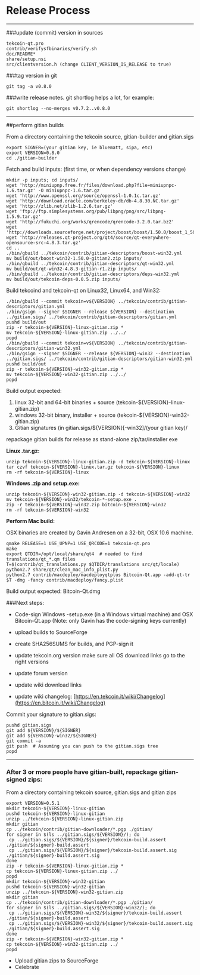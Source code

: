 Release Process
====================

* * *

###update (commit) version in sources


	tekcoin-qt.pro
	contrib/verifysfbinaries/verify.sh
	doc/README*
	share/setup.nsi
	src/clientversion.h (change CLIENT_VERSION_IS_RELEASE to true)

###tag version in git

	git tag -a v0.8.0

###write release notes. git shortlog helps a lot, for example:

	git shortlog --no-merges v0.7.2..v0.8.0

* * *

##perform gitian builds

 From a directory containing the tekcoin source, gitian-builder and gitian.sigs
  
	export SIGNER=(your gitian key, ie bluematt, sipa, etc)
	export VERSION=0.8.0
	cd ./gitian-builder

 Fetch and build inputs: (first time, or when dependency versions change)

	mkdir -p inputs; cd inputs/
	wget 'http://miniupnp.free.fr/files/download.php?file=miniupnpc-1.6.tar.gz' -O miniupnpc-1.6.tar.gz
	wget 'http://www.openssl.org/source/openssl-1.0.1c.tar.gz'
	wget 'http://download.oracle.com/berkeley-db/db-4.8.30.NC.tar.gz'
	wget 'http://zlib.net/zlib-1.2.6.tar.gz'
	wget 'ftp://ftp.simplesystems.org/pub/libpng/png/src/libpng-1.5.9.tar.gz'
	wget 'http://fukuchi.org/works/qrencode/qrencode-3.2.0.tar.bz2'
	wget 'http://downloads.sourceforge.net/project/boost/boost/1.50.0/boost_1_50_0.tar.bz2'
	wget 'http://releases.qt-project.org/qt4/source/qt-everywhere-opensource-src-4.8.3.tar.gz'
	cd ..
	./bin/gbuild ../tekcoin/contrib/gitian-descriptors/boost-win32.yml
	mv build/out/boost-win32-1.50.0-gitian2.zip inputs/
	./bin/gbuild ../tekcoin/contrib/gitian-descriptors/qt-win32.yml
	mv build/out/qt-win32-4.8.3-gitian-r1.zip inputs/
	./bin/gbuild ../tekcoin/contrib/gitian-descriptors/deps-win32.yml
	mv build/out/tekcoin-deps-0.0.5.zip inputs/

 Build tekcoind and tekcoin-qt on Linux32, Linux64, and Win32:
  
	./bin/gbuild --commit tekcoin=v${VERSION} ../tekcoin/contrib/gitian-descriptors/gitian.yml
	./bin/gsign --signer $SIGNER --release ${VERSION} --destination ../gitian.sigs/ ../tekcoin/contrib/gitian-descriptors/gitian.yml
	pushd build/out
	zip -r tekcoin-${VERSION}-linux-gitian.zip *
	mv tekcoin-${VERSION}-linux-gitian.zip ../../
	popd
	./bin/gbuild --commit tekcoin=v${VERSION} ../tekcoin/contrib/gitian-descriptors/gitian-win32.yml
	./bin/gsign --signer $SIGNER --release ${VERSION}-win32 --destination ../gitian.sigs/ ../tekcoin/contrib/gitian-descriptors/gitian-win32.yml
	pushd build/out
	zip -r tekcoin-${VERSION}-win32-gitian.zip *
	mv tekcoin-${VERSION}-win32-gitian.zip ../../
	popd

  Build output expected:

  1. linux 32-bit and 64-bit binaries + source (tekcoin-${VERSION}-linux-gitian.zip)
  2. windows 32-bit binary, installer + source (tekcoin-${VERSION}-win32-gitian.zip)
  3. Gitian signatures (in gitian.sigs/${VERSION}[-win32]/(your gitian key)/

repackage gitian builds for release as stand-alone zip/tar/installer exe

**Linux .tar.gz:**

	unzip tekcoin-${VERSION}-linux-gitian.zip -d tekcoin-${VERSION}-linux
	tar czvf tekcoin-${VERSION}-linux.tar.gz tekcoin-${VERSION}-linux
	rm -rf tekcoin-${VERSION}-linux

**Windows .zip and setup.exe:**

	unzip tekcoin-${VERSION}-win32-gitian.zip -d tekcoin-${VERSION}-win32
	mv tekcoin-${VERSION}-win32/tekcoin-*-setup.exe .
	zip -r tekcoin-${VERSION}-win32.zip bitcoin-${VERSION}-win32
	rm -rf tekcoin-${VERSION}-win32

**Perform Mac build:**

  OSX binaries are created by Gavin Andresen on a 32-bit, OSX 10.6 machine.

	qmake RELEASE=1 USE_UPNP=1 USE_QRCODE=1 tekcoin-qt.pro
	make
	export QTDIR=/opt/local/share/qt4  # needed to find translations/qt_*.qm files
	T=$(contrib/qt_translations.py $QTDIR/translations src/qt/locale)
	python2.7 share/qt/clean_mac_info_plist.py
	python2.7 contrib/macdeploy/macdeployqtplus Bitcoin-Qt.app -add-qt-tr $T -dmg -fancy contrib/macdeploy/fancy.plist

 Build output expected: Bitcoin-Qt.dmg

###Next steps:

* Code-sign Windows -setup.exe (in a Windows virtual machine) and
  OSX Bitcoin-Qt.app (Note: only Gavin has the code-signing keys currently)

* upload builds to SourceForge

* create SHA256SUMS for builds, and PGP-sign it

* update tekcoin.org version
  make sure all OS download links go to the right versions

* update forum version

* update wiki download links

* update wiki changelog: [https://en.tekcoin.it/wiki/Changelog](https://en.bitcoin.it/wiki/Changelog)

Commit your signature to gitian.sigs:

	pushd gitian.sigs
	git add ${VERSION}/${SIGNER}
	git add ${VERSION}-win32/${SIGNER}
	git commit -a
	git push  # Assuming you can push to the gitian.sigs tree
	popd

-------------------------------------------------------------------------

### After 3 or more people have gitian-built, repackage gitian-signed zips:

From a directory containing tekcoin source, gitian.sigs and gitian zips

	export VERSION=0.5.1
	mkdir tekcoin-${VERSION}-linux-gitian
	pushd tekcoin-${VERSION}-linux-gitian
	unzip ../tekcoin-${VERSION}-linux-gitian.zip
	mkdir gitian
	cp ../tekcoin/contrib/gitian-downloader/*.pgp ./gitian/
	for signer in $(ls ../gitian.sigs/${VERSION}/); do
	 cp ../gitian.sigs/${VERSION}/${signer}/tekcoin-build.assert ./gitian/${signer}-build.assert
	 cp ../gitian.sigs/${VERSION}/${signer}/tekcoin-build.assert.sig ./gitian/${signer}-build.assert.sig
	done
	zip -r tekcoin-${VERSION}-linux-gitian.zip *
	cp tekcoin-${VERSION}-linux-gitian.zip ../
	popd
	mkdir tekcoin-${VERSION}-win32-gitian
	pushd tekcoin-${VERSION}-win32-gitian
	unzip ../tekcoin-${VERSION}-win32-gitian.zip
	mkdir gitian
	cp ../tekcoin/contrib/gitian-downloader/*.pgp ./gitian/
	for signer in $(ls ../gitian.sigs/${VERSION}-win32/); do
	 cp ../gitian.sigs/${VERSION}-win32/${signer}/tekcoin-build.assert ./gitian/${signer}-build.assert
	 cp ../gitian.sigs/${VERSION}-win32/${signer}/tekcoin-build.assert.sig ./gitian/${signer}-build.assert.sig
	done
	zip -r tekcoin-${VERSION}-win32-gitian.zip *
	cp tekcoin-${VERSION}-win32-gitian.zip ../
	popd

- Upload gitian zips to SourceForge
- Celebrate 
